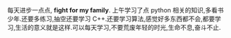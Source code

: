每天进步一点点, **fight for my family**. 上午学习了点 python 相关的知识,多看书少年.还要多练习,抽空还要学习 C++.还要学习算法,感觉好多东西都不会,都要学习,生活的意义就是这样.可以每天学习,不要荒废年轻的时光,生命不息,奋斗不止.
